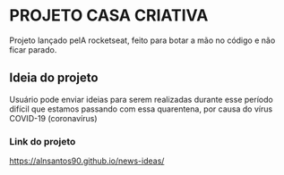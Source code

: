 # PROJETO CASA CRIATIVA
Projeto lançado pelA rocketseat, feito para botar a mão no código e não ficar parado.

## Ideia do projeto
Usuário pode enviar ideias para serem realizadas durante esse período difícil que estamos passando com essa quarentena, por causa do vírus COVID-19 (coronavírus)

### Link do projeto
https://alnsantos90.github.io/news-ideas/